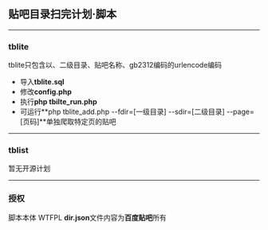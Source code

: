 ## 贴吧目录扫完计划·脚本
---
### tblite
tblite只包含以、二级目录、贴吧名称、gb2312编码的urlencode编码
- 导入**tblite.sql**
- 修改**config.php**
- 执行**php tbilte_run.php**
- 可运行**php tblite_add.php --fdir=[一级目录] --sdir=[二级目录] --page=[页码]**单独爬取特定页的贴吧 

---
### tblist
暂无开源计划

---
### 授权
脚本本体 WTFPL
**dir.json**文件内容为**百度贴吧**所有